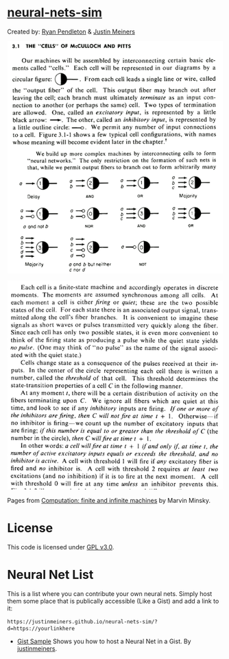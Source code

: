 # [neural-nets-sim](https://justinmeiners.github.io/neural-nets-sim)

Created by: [Ryan Pendleton](https://github.com/rpendleton) & [Justin Meiners](https://github.com/justinmeiner)

![neural nets 1](papers/minsky_1.gif)

![neural nets 2](papers/minsky_2.gif)

Pages from [Computation: finite and infinite machines](https://dl.acm.org/citation.cfm?id=1095587) by Marvin Minsky.

# License

This code is licensed under [GPL v3.0](LICENSE).

# Neural Net List

This is a list where you can contribute your own neural nets. Simply host them some place that is publically accessible (Like a Gist) and add a link to it:

```
https://justinmeiners.github.io/neural-nets-sim/?d=https://yourlinkhere
```

- [Gist Sample](https://justinmeiners.github.io/neural-nets-sim/?d=https://gist.githubusercontent.com/justinmeiners/8f02ad348f577eb0fc29d64fccde94a3/raw/b1804996b41ab811c1976dde77f9af2dbf86bbbf/sample_net.net) Shows you how to host a Neural Net in a Gist. By [justinmeiners](https://github.com/justinmeiners).
